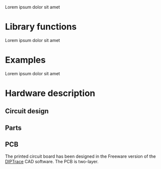 Lorem ipsum dolor sit amet

# Library functions

Lorem ipsum dolor sit amet

# Examples

Lorem ipsum dolor sit amet

# Hardware description

## Circuit design

## Parts

## PCB
The printed circuit board has been designed in the Freeware version of the [DIPTrace](https://diptrace.com/) CAD software. The PCB is two-layer. 
